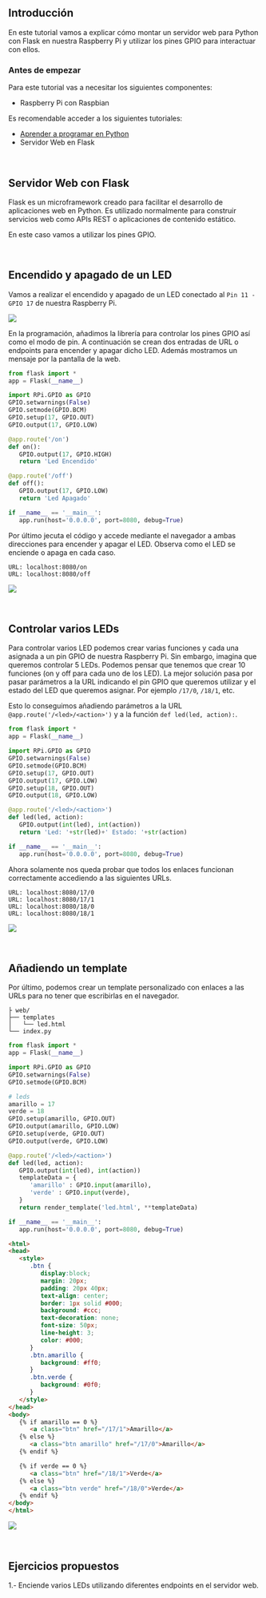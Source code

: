 ## Introducción

En este tutorial vamos a explicar cómo montar un servidor web para Python con Flask en nuestra Raspberry Pi y utilizar los pines GPIO para interactuar con ellos.

### Antes de empezar

Para este tutorial vas a necesitar los siguientes componentes:

- Raspberry Pi con Raspbian

Es recomendable acceder a los siguientes tutoriales:

- [Aprender a programar en Python](https://www.aprendeprogramando.es/cursos-online/python)
- Servidor Web en Flask



<br />



## Servidor Web con Flask

Flask es un microframework creado para facilitar el desarrollo de aplicaciones web en Python. Es utilizado normalmente para construir servicios web como APIs REST o aplicaciones de contenido estático.

En este caso vamos a utilizar los pines GPIO.



<br />



## Encendido y apagado de un LED

Vamos a realizar el encendido y apagado de un LED conectado al `Pin 11 - GPIO 17` de nuestra Raspberry Pi.

![](img/led-fritzing.jpg)

En la programación, añadimos la librería para controlar los pines GPIO así como el modo de pin. A continuación se crean dos entradas de URL o endpoints para encender y apagar dicho LED. Además mostramos un mensaje por la pantalla de la web.

```python
from flask import *
app = Flask(__name__)

import RPi.GPIO as GPIO
GPIO.setwarnings(False)
GPIO.setmode(GPIO.BCM)
GPIO.setup(17, GPIO.OUT)
GPIO.output(17, GPIO.LOW)

@app.route('/on')
def on():
   GPIO.output(17, GPIO.HIGH)
   return 'Led Encendido'

@app.route('/off')
def off():
   GPIO.output(17, GPIO.LOW)
   return 'Led Apagado'

if __name__ == '__main__':
   app.run(host='0.0.0.0', port=8080, debug=True)
```

Por último jecuta el código y accede mediante el navegador a ambas direcciones para encender y apagar el LED. Observa como el LED se enciende o apaga en cada caso.

```
URL: localhost:8080/on
URL: localhost:8080/off
```

![](img/on-off.jpg)



<br />



## Controlar varios LEDs

Para controlar varios LED podemos crear varias funciones y cada una asignada a un pin GPIO de nuestra Raspberry Pi. Sin embargo, imagina que queremos controlar 5 LEDs. Podemos pensar que tenemos que crear 10 funciones (on y off para cada uno de los LED). La mejor solución pasa por pasar parámetros a la URL indicando el pin GPIO que queremos utilizar y el estado del LED que queremos asignar. Por ejemplo `/17/0`, `/18/1`, etc.

Esto lo conseguimos añadiendo parámetros a la URL `@app.route('/<led>/<action>')` y a la función `def led(led, action):`.

```python
from flask import *
app = Flask(__name__)

import RPi.GPIO as GPIO
GPIO.setwarnings(False)
GPIO.setmode(GPIO.BCM)
GPIO.setup(17, GPIO.OUT)
GPIO.output(17, GPIO.LOW)
GPIO.setup(18, GPIO.OUT)
GPIO.output(18, GPIO.LOW)

@app.route('/<led>/<action>')
def led(led, action):
   GPIO.output(int(led), int(action))
   return 'Led: '+str(led)+' Estado: '+str(action)

if __name__ == '__main__':
   app.run(host='0.0.0.0', port=8080, debug=True)
```

Ahora solamente nos queda probar que todos los enlaces funcionan correctamente accediendo a las siguientes URLs.

```
URL: localhost:8080/17/0
URL: localhost:8080/17/1
URL: localhost:8080/18/0
URL: localhost:8080/18/1
```

![](img/varios-leds.jpg)



<br />



## Añadiendo un template

Por último, podemos crear un template personalizado con enlaces a las URLs para no tener que escribirlas en el navegador.

```
├ web/
├── templates
│   └── led.html
└── index.py
```

```python
from flask import *
app = Flask(__name__)

import RPi.GPIO as GPIO
GPIO.setwarnings(False)
GPIO.setmode(GPIO.BCM)

# leds
amarillo = 17
verde = 18
GPIO.setup(amarillo, GPIO.OUT)
GPIO.output(amarillo, GPIO.LOW)
GPIO.setup(verde, GPIO.OUT)
GPIO.output(verde, GPIO.LOW)

@app.route('/<led>/<action>')
def led(led, action):
   GPIO.output(int(led), int(action))
   templateData = {
      'amarillo' : GPIO.input(amarillo),
      'verde' : GPIO.input(verde),
   }
   return render_template('led.html', **templateData)

if __name__ == '__main__':
   app.run(host='0.0.0.0', port=8080, debug=True)
```

```html
<html>
<head>
   <style>
      .btn { 
         display:block;
         margin: 20px;
         padding: 20px 40px;
         text-align: center;
         border: 1px solid #000;
         background: #ccc;
         text-decoration: none;
         font-size: 50px;
         line-height: 3;
         color: #000;
      }
      .btn.amarillo {
         background: #ff0;
      }
      .btn.verde {
         background: #0f0;
      }
   </style>
</head>
<body>
   {% if amarillo == 0 %}
      <a class="btn" href="/17/1">Amarillo</a>
   {% else %}
      <a class="btn amarillo" href="/17/0">Amarillo</a>
   {% endif %}

   {% if verde == 0 %}
      <a class="btn" href="/18/1">Verde</a>
   {% else %}
      <a class="btn verde" href="/18/0">Verde</a>
   {% endif %}
</body>
</html>
```

![](img/optimizacion.jpg)



<br />



## Ejercicios propuestos

1.- Enciende varios LEDs utilizando diferentes endpoints en el servidor web.
